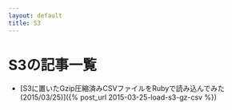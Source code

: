 ```yaml
---
layout: default
title: S3
---
```

# S3の記事一覧

- [S3に置いたGzip圧縮済みCSVファイルをRubyで読み込んでみた(2015/03/25)]({% post_url 2015-03-25-load-s3-gz-csv %})
